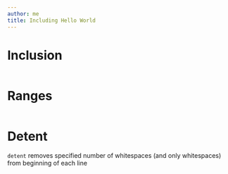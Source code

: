 ```yaml
---
author: me
title: Including Hello World
---
```


# Inclusion

``` {include="include-code-files.lua" .lua .numberLines}
```

# Ranges

``` {include="include-code-files.lua" .lua startLine=7 endLine=9 .numberLines}
```

# Detent

`detent` removes specified number of whitespaces (and only
whitespaces) from beginning of each line

``` {include="include-code-files.lua" .lua startLine=8 endLine=8 dedent=4 .bash .numberLines}
```

``` {include="include-code-files.lua" .lua startLine=50 endLine=50 dedent=5 .numberLines}
```

